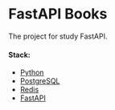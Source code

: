 # FastAPI Books

The project for study FastAPI.

#### Stack:

- [Python](https://www.python.org/downloads/)
- [PostgreSQL](https://www.postgresql.org/)
- [Redis](https://redis.io/)
- [FastAPI](https://fastapi.tiangolo.com/)

